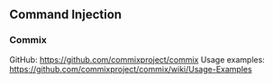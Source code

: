 ## Command Injection

### Commix

GitHub: https://github.com/commixproject/commix
Usage examples: https://github.com/commixproject/commix/wiki/Usage-Examples
